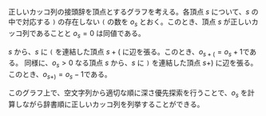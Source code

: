 正しいカッコ列の接頭辞を頂点とするグラフを考える。各頂点 $s$ について、$s$ の中で対応する `)` の存在しない `(` の数を $o_s$ とおく。このとき、頂点 $s$ が正しいカッコ列であることと $o_s=0$ は同値である。

$s$ から、$s$ に `(` を連結した頂点 $s+($ に辺を張る。このとき、$o_{s+(} = o_s+1$である。
同様に、$o_s>0$ なる頂点 $s$ から、$s$ に `)` を連結した頂点 $s+)$ に辺を張る。このとき、$o_{s+)} = o_s-1$である。

このグラフ上で、空文字列から適切な順に深さ優先探索を行うことで、$o_s$ を計算しながら辞書順に正しいカッコ列を列挙することができる。